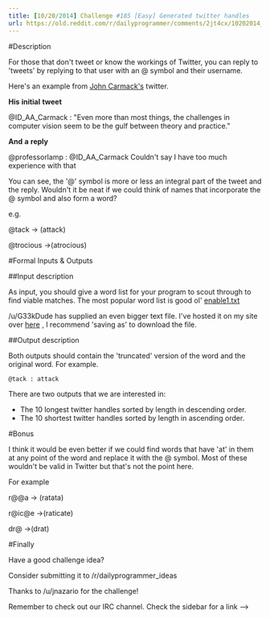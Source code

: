 ```yaml
---
title: [10/20/2014] Challenge #185 [Easy] Generated twitter handles
url: https://old.reddit.com/r/dailyprogrammer/comments/2jt4cx/10202014_challenge_185_easy_generated_twitter/
---
```


#Description

For those that don't tweet or know the workings of Twitter, you can reply to 'tweets' by replying to that user with an @ symbol and their username. 

Here's an example from [John Carmack's](https://twitter.com/ID_AA_Carmack) twitter.

**His** **initial** **tweet**

@ID_AA_Carmack : "Even more than most things, the challenges in computer vision seem to be the gulf between theory and practice."

**And** **a** **reply**

@professorlamp : @ID_AA_Carmack Couldn't say I have too much experience with that


You can see, the '@' symbol is more or less an integral part of the tweet and the reply. Wouldn't it be neat if we could think of names that incorporate the @ symbol and also form a word?

e.g.

@tack -> (attack)

@trocious ->(atrocious)



#Formal Inputs & Outputs

##Input description

As input, you should give a word list for your program to scout through to find viable matches. The most popular word list is good ol' [enable1.txt](https://code.google.com/p/dotnetperls-controls/downloads/detail?name=enable1.txt)

/u/G33kDude  has supplied an even bigger text file. I've hosted it on my site over [here](http://www.joereynoldsaudio.com/WordList.txt) , I recommend 'saving as' to download the file.

##Output description

Both outputs should contain the 'truncated' version of the word and the original word. For example.

    @tack : attack

There are two outputs that we are interested in:

* The 10 longest twitter handles sorted by length in descending order. 
* The 10 shortest twitter handles sorted by length in ascending order.

#Bonus

I think it would be even better if we could find words that have 'at' in them at any point of the word and replace it with the @ symbol. Most of these wouldn't be valid in Twitter but that's not the point here.

For example

r@@a -> (ratata)


r@ic@e ->(raticate)


dr@ ->(drat)


#Finally

Have a good challenge idea?

Consider submitting it to /r/dailyprogrammer_ideas

Thanks to /u/jnazario for the challenge!

Remember to check out our IRC channel. Check the sidebar for a link -->




